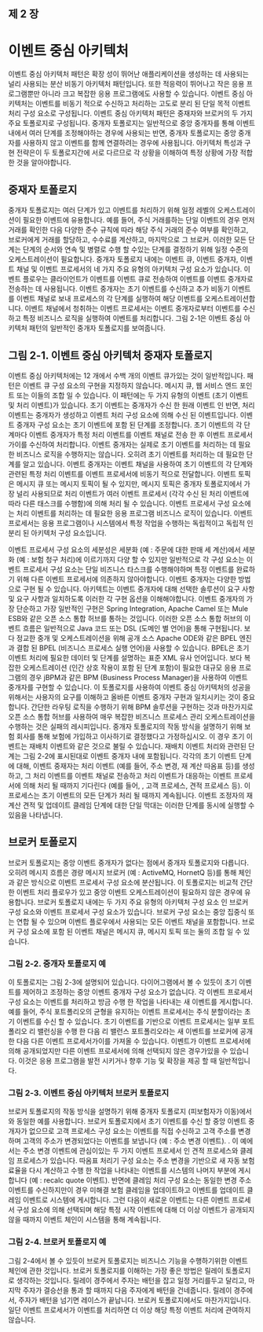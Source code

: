 ## 제 2 장
# 이벤트 중심 아키텍처
이벤트 중심 아키텍처 패턴은 확장 성이 뛰어난 애플리케이션을 생성하는 데 사용되는 널리 사용되는 분산 비동기 아키텍처 패턴입니다. 또한 적응력이 뛰어나고 작은 응용 프로그램뿐만 아니라 크고 복잡한 응용 프로그램에도 사용할 수 있습니다. 이벤트 중심 아키텍처는 이벤트를 비동기 적으로 수신하고 처리하는 고도로 분리 된 단일 목적 이벤트 처리 구성 요소로 구성됩니다.
이벤트 중심 아키텍처 패턴은 중재자와 브로커의 두 가지 주요 토폴로지로 구성됩니다. 중개자 토폴로지는 일반적으로 중앙 중개자를 통해 이벤트 내에서 여러 단계를 조정해야하는 경우에 사용되는 반면, 중개자 토폴로지는 중앙 중개자를 사용하지 않고 이벤트를 함께 연결하려는 경우에 사용됩니다. 아키텍처 특성과 구현 전략은이 두 토폴로지간에 서로 다르므로 각 상황을 이해하여 특정 상황에 가장 적합한 것을 알아야합니다.

## 중재자 토폴로지
중개자 토폴로지는 여러 단계가 있고 이벤트를 처리하기 위해 일정 레벨의 오케스트레이션이 필요한 이벤트에 유용합니다. 예를 들어, 주식 거래를하는 단일 이벤트의 경우 먼저 거래를 확인한 다음 다양한 준수 규칙에 따라 해당 주식 거래의 준수 여부를 확인하고, 브로커에게 거래를 할당하고, 수수료를 계산하고, 마지막으로 그 브로커. 이러한 모든 단계는 단계의 순서와 연속 및 병렬로 수행 할 수있는 단계를 결정하기 위해 일정 수준의 오케스트레이션이 필요합니다.
중개자 토폴로지 내에는 이벤트 큐, 이벤트 중개자, 이벤트 채널 및 이벤트 프로세서의 네 가지 주요 유형의 아키텍처 구성 요소가 있습니다. 이벤트 플로우는 클라이언트가 이벤트를 이벤트 큐로 전송하여 이벤트를 이벤트 중개자로 전송하는 데 사용됩니다. 이벤트 중개자는 초기 이벤트를 수신하고 추가 비동기 이벤트를 이벤트 채널로 보내 프로세스의 각 단계를 실행하여 해당 이벤트를 오케스트레이션합니다. 이벤트 채널에서 청취하는 이벤트 프로세서는 이벤트 중개자로부터 이벤트를 수신하고 특정 비즈니스 로직을 실행하여 이벤트를 처리합니다. 그림 2-1은 이벤트 중심 아키텍처 패턴의 일반적인 중개자 토폴로지를 보여줍니다.

## 그림 2-1. 이벤트 중심 아키텍처 중재자 토폴로지
이벤트 중심 아키텍처에는 12 개에서 수백 개의 이벤트 큐가있는 것이 일반적입니다. 패턴은 이벤트 큐 구성 요소의 구현을 지정하지 않습니다. 메시지 큐, 웹 서비스 엔드 포인트 또는 이들의 조합 일 수 있습니다.
이 패턴에는 두 가지 유형의 이벤트 (초기 이벤트 및 처리 이벤트)가 있습니다. 초기 이벤트는 중개자가 수신 한 원래 이벤트 인 반면, 처리 이벤트는 중개자가 생성하고 이벤트 처리 구성 요소에 의해 수신 된 이벤트입니다.
이벤트 중개자 구성 요소는 초기 이벤트에 포함 된 단계를 조정합니다. 초기 이벤트의 각 단계마다 이벤트 중개자가 특정 처리 이벤트를 이벤트 채널로 전송 한 후 이벤트 프로세서가이를 수신하여 처리합니다. 이벤트 중개자는 실제로 초기 이벤트를 처리하는 데 필요한 비즈니스 로직을 수행하지는 않습니다. 오히려 초기 이벤트를 처리하는 데 필요한 단계를 알고 있습니다.
이벤트 중개자는 이벤트 채널을 사용하여 초기 이벤트의 각 단계와 관련된 특정 처리 이벤트를 이벤트 프로세서에 비동기 적으로 전달합니다. 이벤트 토픽은 메시지 큐 또는 메시지 토픽이 될 수 있지만, 메시지 토픽은 중개자 토폴로지에서 가장 널리 사용되므로 처리 이벤트가 여러 이벤트 프로세서 (각각 수신 된 처리 이벤트에 따라 다른 태스크를 수행함)에 의해 처리 될 수 있습니다.
이벤트 프로세서 구성 요소에는 처리 이벤트를 처리하는 데 필요한 응용 프로그램 비즈니스 로직이 있습니다. 이벤트 프로세서는 응용 프로그램이나 시스템에서 특정 작업을 수행하는 독립적이고 독립적 인 분리 된 아키텍처 구성 요소입니다.

이벤트 프로세서 구성 요소의 세분성은 세분화 (예 : 주문에 대한 판매 세 계산)에서 세분화 (예 : 보험 청구 처리)에 이르기까지 다양 할 수 있지만 일반적으로 각 구성 요소는 이벤트 프로세서 구성 요소는 단일 비즈니스 타스크를 수행해야하며 특정 이벤트를 완료하기 위해 다른 이벤트 프로세서에 의존하지 않아야합니다.
이벤트 중개자는 다양한 방법으로 구현 될 수 있습니다. 아키텍트는 이벤트 중개자에 대해 선택한 솔루션이 요구 사항 및 요구 사항과 일치하도록 이러한 각 구현 옵션을 이해해야합니다.
이벤트 중개자의 가장 단순하고 가장 일반적인 구현은 Spring Integration, Apache Camel 또는 Mule ESB와 같은 오픈 소스 통합 허브를 통하는 것입니다. 이러한 오픈 소스 통합 허브의 이벤트 흐름은 일반적으로 Java 코드 또는 DSL (도메인 별 언어)을 통해 구현됩니다. 보다 정교한 중개 및 오케스트레이션을 위해 공개 소스 Apache ODE와 같은 BPEL 엔진과 결합 된 BPEL (비즈니스 프로세스 실행 언어)을 사용할 수 있습니다. BPEL은 초기 이벤트 처리에 필요한 데이터 및 단계를 설명하는 표준 XML 유사 언어입니다. 보다 복잡한 오케스트레이션 (인간 상호 작용이 포함 된 단계 포함)이 필요한 대규모 응용 프로그램의 경우 jBPM과 같은 BPM (Business Process Manager)을 사용하여 이벤트 중개자를 구현할 수 있습니다.
이 토폴로지를 사용하여 이벤트 중심 아키텍처의 성공을 위해서는 사용자의 요구를 이해하고 올바른 이벤트 중개자 구현과 일치시키는 것이 중요합니다. 간단한 라우팅 로직을 수행하기 위해 BPM 솔루션을 구현하는 것과 마찬가지로 오픈 소스 통합 허브를 사용하여 매우 복잡한 비즈니스 프로세스 관리 오케스트레이션을 수행하는 것은 실패의 레시피입니다.
중개자 토폴로지의 작동 방식을 설명하기 위해 보험 회사를 통해 보험에 가입하고 이사하기로 결정했다고 가정하십시오. 이 경우 초기 이벤트는 재배치 이벤트와 같은 것으로 불릴 수 있습니다. 재배치 이벤트 처리와 관련된 단계는 그림 2-2에 표시된대로 이벤트 중개자 내에 포함됩니다. 각각의 초기 이벤트 단계에 대해, 이벤트 중재자는 처리 이벤트 (예를 들어, 주소 변경, 재 계산 따옴표 등)를 생성하고, 그 처리 이벤트를 이벤트 채널로 전송하고 처리 이벤트가 대응하는 이벤트 프로세서에 의해 처리 될 때까지 기다린다 (예를 들어, , 고객 프로세스, 견적 프로세스 등). 이 프로세스는 초기 이벤트의 모든 단계가 처리 될 때까지 계속됩니다. 이벤트 조정자의 재 계산 견적 및 업데이트 클레임 단계에 대한 단일 막대는 이러한 단계를 동시에 실행할 수 있음을 나타냅니다.

## 브로커 토폴로지
브로커 토폴로지는 중앙 이벤트 중개자가 없다는 점에서 중개자 토폴로지와 다릅니다. 오히려 메시지 흐름은 경량 메시지 브로커 (예 : ActiveMQ, HornetQ 등)를 통해 체인과 같은 방식으로 이벤트 프로세서 구성 요소에 분산됩니다. 이 토폴로지는 비교적 간단한 이벤트 처리 플로우가 있고 중앙 이벤트 오케스트레이션이 필요하지 않은 경우에 유용합니다. 브로커 토폴로지 내에는 두 가지 주요 유형의 아키텍처 구성 요소 인 브로커 구성 요소와 이벤트 프로세서 구성 요소가 있습니다. 브로커 구성 요소는 중앙 집중식 또는 연합 될 수 있으며 이벤트 플로우에서 사용되는 모든 이벤트 채널을 포함합니다.
브로커 구성 요소에 포함 된 이벤트 채널은 메시지 큐, 메시지 토픽 또는 둘의 조합 일 수 있습니다.

### 그림 2-2. 중개자 토폴로지 예
이 토폴로지는 그림 2-3에 설명되어 있습니다. 다이어그램에서 볼 수 있듯이 초기 이벤트를 제어하고 조정하는 중앙 이벤트 중개자 구성 요소가 없습니다. 각 이벤트 프로세서 구성 요소는 이벤트를 처리하고 방금 수행 한 작업을 나타내는 새 이벤트를 게시합니다. 예를 들어, 주식 포트폴리오의 균형을 유지하는 이벤트 프로세서는 주식 분할이라는 초기 이벤트를 수신 할 수 있습니다. 초기 이벤트를 기반으로 이벤트 프로세서는 일부 포트폴리오 리 밸런싱을 수행 한 다음 리 밸런스 포트폴리오라는 새 이벤트를 브로커에 공개 한 다음 다른 이벤트 프로세서가이를 가져올 수 있습니다. 이벤트가 이벤트 프로세서에 의해 공개되었지만 다른 이벤트 프로세서에 의해 선택되지 않은 경우가있을 수 있습니다. 이것은 응용 프로그램을 발전 시키거나 향후 기능 및 확장을 제공 할 때 일반적입니다.

### 그림 2-3. 이벤트 중심 아키텍처 브로커 토폴로지
브로커 토폴로지의 작동 방식을 설명하기 위해 중개자 토폴로지 (피보험자가 이동)에서와 동일한 예를 사용합니다.
브로커 토폴로지에서 초기 이벤트를 수신 할 중앙 이벤트 중개자가 없으므로 고객 프로세스 구성 요소는 이벤트를 직접 수신하고 고객 주소를 변경하며 고객의 주소가 변경되었다는 이벤트를 보냅니다 (예 : 주소 변경 이벤트). .
이 예에서는 주소 변경 이벤트에 관심이있는 두 가지 이벤트 프로세서 인 견적 프로세스와 클레임 프로세스가 있습니다.
따옴표 처리기 구성 요소는 주소 변경을 기반으로 새 자동 보험료율을 다시 계산하고 수행 한 작업을 나타내는 이벤트를 시스템의 나머지 부분에 게시합니다 (예 : recalc quote 이벤트). 반면에 클레임 처리 구성 요소는 동일한 변경 주소 이벤트를 수신하지만이 경우 미해결 보험 클레임을 업데이트하고 이벤트를 업데이트 클레임 이벤트로 시스템에 게시합니다. 그런 다음이 새로운 이벤트는 다른 이벤트 프로세서 구성 요소에 의해 선택되며 해당 특정 시작 이벤트에 대해 더 이상 이벤트가 공개되지 않을 때까지 이벤트 체인이 시스템을 통해 계속됩니다.

### 그림 2-4. 브로커 토폴로지 예
그림 2-4에서 볼 수 있듯이 브로커 토폴로지는 비즈니스 기능을 수행하기위한 이벤트 체인에 관한 것입니다. 브로커 토폴로지를 이해하는 가장 좋은 방법은 릴레이 토폴로지로 생각하는 것입니다. 릴레이 경주에서 주자는 배턴을 잡고 일정 거리를두고 달리고, 마지막 주자가 결승선을 통과 할 때까지 다음 주자에게 배턴을 건네줍니다. 릴레이 경주에서, 주자가 배턴을 넘기면 레이스가 끝납니다. 브로커 토폴로지에서도 마찬가지입니다. 일단 이벤트 프로세서가 이벤트를 처리하면 더 이상 해당 특정 이벤트 처리에 관여하지 않습니다.


